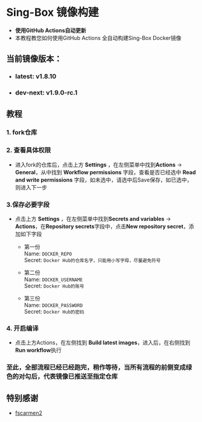 # Sing-Box 镜像构建
- **使用GitHub Actions自动更新**
- 本教程教您如何使用GitHub Actions 全自动构建Sing-Box Docker镜像

## 当前镜像版本：
 - ### **latest**: v1.8.10
 - ### **dev-next**: v1.9.0-rc.1

## 教程
### 1. fork仓库

### 2. 查看具体权限
  - 进入fork的仓库后，点击上方 **Settings** ，在左侧菜单中找到**Actions** → **General**，从中找到 **Workflow permissions** 字段，查看是否已经选中 **Read and write permissions** 字段，如未选中，请选中后Save保存，如已选中，则进入下一步

### 3.保存必要字段
  - 点击上方 **Settings** ，在左侧菜单中找到**Secrets and variables** → **Actions**，在**Repository secrets**字段中，点击**New repository secret**，添加如下字段
    - 第一份  
      Name: `DOCKER_REPO`  
      Secret: `Docker Hub的仓库名字，只能用小写字母，尽量避免符号`  

    - 第二份  
      Name: `DOCKER_USERNAME`  
      Secret: `Docker Hub的账号`  

    - 第三份  
      Name: `DOCKER_PASSWORD`  
      Secret: `Docker Hub的密码`  

### 4. 开启编译
  - 点击上方Actions，在左侧找到 **Build latest images**，进入后，在右侧找到**Run workflow**执行

### 至此，全部流程已经已经跑完，稍作等待，当所有流程的前侧变成绿色的对勾后，代表镜像已推送至指定仓库

## 特别感谢  
  - [fscarmen2](https://github.com/fscarmen2/docker_builder)
